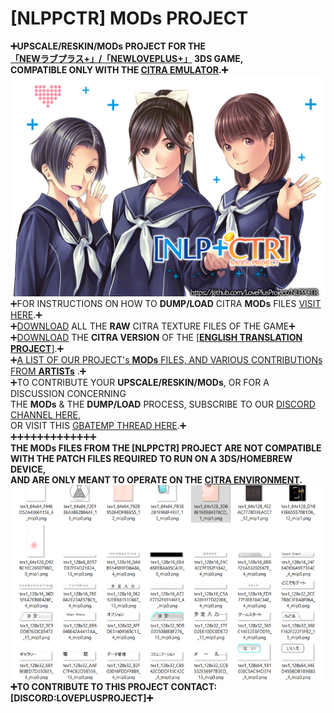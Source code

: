 # [NLPPCTR] MODs PROJECT
**➕UPSCALE/RESKIN/MODs PROJECT FOR THE<BR />
[「NEWラブプラス+」/「NEWLOVEPLUS+」](https://youtu.be/Sz6p45GsLJQ?si=9Nwr9UtPMmH61-O4) 3DS GAME,<BR />
COMPATIBLE ONLY WITH THE [CITRA EMULATOR](HTTPS://CITRA-EMULATOR.COM/).➕**<BR />
<img src="https://github.com/LovePlusProject/NLPPCTR/blob/main/%5BNLPPCTR%5D.png" width="600"><br />
➕FOR INSTRUCTIONS ON HOW TO **DUMP/LOAD** CITRA **MODs** FILES [VISIT HERE](https://github.com/LovePlusProject/NLPPCTR/blob/main/NLPCTR.CITRA.README.txt).➕<BR />
➕[DOWNLOAD](https://github.com/LovePlusProject/NLPPCTR/tree/main/MODs/%5BRAW%5D) ALL THE **RAW** CITRA TEXTURE FILES OF THE GAME➕<BR />
➕[DOWNLOAD](https://github.com/LovePlusProject/NLPPCTR/tree/main/MODs/%5BENGLISH.PATCH%5D) THE **CITRA VERSION** OF THE [[**ENGLISH TRANSLATION PROJECT**]](https://github.com/LOVEPLUSPROJECT/NLPPATCH/).➕<BR />
➕[A LIST OF OUR PROJECT's **MODs** FILES, AND VARIOUS CONTRIBUTIONs FROM **ARTISTs**](https://github.com/LovePlusProject/NLPPCTR/tree/main/MODs) .➕<BR /> 
➕TO CONTRIBUTE YOUR **UPSCALE/RESKIN/MODs**, OR FOR A DISCUSSION CONCERNING <BR />
THE **MODs** & THE **DUMP/LOAD** PROCESS, SUBSCRIBE TO OUR [DISCORD CHANNEL HERE](HTTPS://DISCORD.GG/MN8DSXJC),<BR />
OR VISIT THIS [GBATEMP THREAD HERE](https://gbatemp.net/threads/project-newloveplus-custom-mods-thread.412840/).➕<BR />
➕➕➕➕➕➕➕➕➕➕➕➕➕<BR />
**THE MODs FILES FROM THE [NLPPCTR] PROJECT ARE NOT COMPATIBLE<BR />
WITH THE PATCH FILES REQUIRED TO RUN ON A 3DS/HOMEBREW DEVICE,<BR />
AND ARE ONLY MEANT TO OPERATE ON THE [CITRA ENVIRONMENT](HTTPS://CITRA-EMULATOR.COM/).**<BR />
<img src="https://github.com/LovePlusProject/NLPPCTR/blob/main/%5BNLPPCTR%5DTextures.png" width="500"><br />
**➕TO CONTRIBUTE TO THIS PROJECT CONTACT: [DISCORD:LOVEPLUSPROJECT]➕**<BR />
